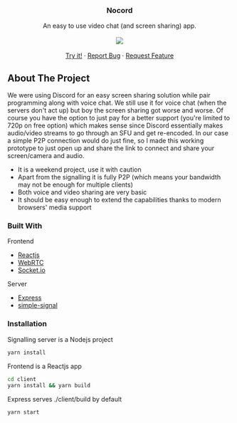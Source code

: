 <br />
<p align="center">
  <h3 align="center">Nocord</h3>

  <p align="center">
    An easy to use video chat (and screen sharing) app.
    <br />
    <br />
    <a href="https://nocord.yigit.host">
    <img src="https://i.imgur.com/RCBw6Br.jpg"></img>
    </a>
    <br />
    <br />
    <a href="https://nocord.yigit.host">Try it!</a>
    ·
    <a href="https://github.com/yalanyali/nocord/issues">Report Bug</a>
    ·
    <a href="https://github.com/yalanyali/nocord/issues">Request Feature</a>
  </p>
</p>


## About The Project

We were using Discord for an easy screen sharing solution while pair programming along with voice chat. We still use it for voice chat (when the servers don't act up) but boy the screen sharing got worse and worse. Of course you have the option to just pay for a better support (you're limited to 720p on free option) which makes sense since Discord essentially makes audio/video streams to go through an SFU and get re-encoded. In our case a simple P2P connection would do just fine, so I made this working prototype to just open up and share the link to connect and share your screen/camera and audio.

* It is a weekend project, use it with caution
* Apart from the signalling it is fully P2P (which means your bandwidth may not be enough for multiple clients)
* Both voice and video sharing are very basic
* It should be easy enough to extend the capabilities thanks to modern browsers' media support


### Built With

Frontend
* [Reactjs](https://reactjs.org/)
* [WebRTC](https://webrtc.org/)
* [Socket.io](https://socket.io/)

Server
* [Express](https://expressjs.com/)
* [simple-signal](https://github.com/t-mullen/simple-signal)

### Installation

Signalling server is a Nodejs project
```sh
yarn install
```
Frontend is a Reactjs app
```sh
cd client
yarn install && yarn build
```
Express serves ./client/build by default
```sh
yarn start
```
